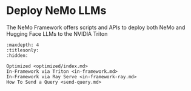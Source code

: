 # Deploy NeMo LLMs

The NeMo Framework offers scripts and APIs to deploy both NeMo and Hugging Face LLMs to the NVIDIA Triton 


```{toctree}
:maxdepth: 4
:titlesonly:
:hidden:

Optimized <optimized/index.md>
In-Framework via Triton <in-framework.md>
In-Framework via Ray Serve <in-framework-ray.md>
How To Send a Query <send-query.md>
```
